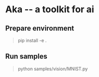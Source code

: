# Aka -- a toolkit for ai

## Prepare environment

> pip install -e .

## Run samples

> python samples/vision/MNIST.py
